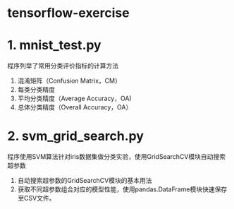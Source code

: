 # tensorflow-exercise

# 1. mnist_test.py 

程序列举了常用分类评价指标的计算方法

1. 混淆矩阵（Confusion Matrix，CM）
2. 每类分类精度
3. 平均分类精度（Average Accuracy，OA)
4. 总体分类精度（Overall Accuracy，OA）

# 2. svm_grid_search.py

程序使用SVM算法针对iris数据集做分类实验，使用GridSearchCV模块自动搜索超参数

1. 自动搜索超参数的GridSearchCV模块的基本用法
2. 获取不同超参数组合对应的模型性能，使用pandas.DataFrame模块快速保存至CSV文件。
